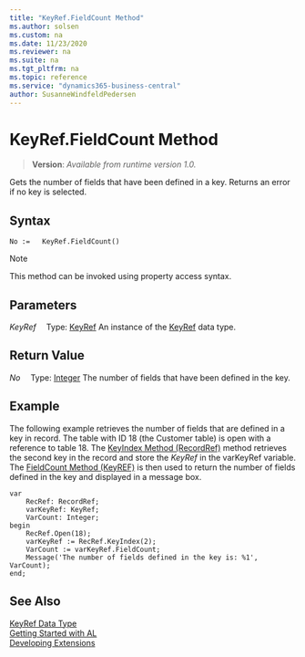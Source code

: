 ```yaml
---
title: "KeyRef.FieldCount Method"
ms.author: solsen
ms.custom: na
ms.date: 11/23/2020
ms.reviewer: na
ms.suite: na
ms.tgt_pltfrm: na
ms.topic: reference
ms.service: "dynamics365-business-central"
author: SusanneWindfeldPedersen
---
```

[//]: # (START>DO_NOT_EDIT)
[//]: # (IMPORTANT:Do not edit any of the content between here and the END>DO_NOT_EDIT.)
[//]: # (Any modifications should be made in the .xml files in the ModernDev repo.)
# KeyRef.FieldCount Method
> **Version**: _Available from runtime version 1.0._

Gets the number of fields that have been defined in a key. Returns an error if no key is selected.


## Syntax
```
No :=   KeyRef.FieldCount()
```
> [!NOTE]
> This method can be invoked using property access syntax.

## Parameters
*KeyRef*
&emsp;Type: [KeyRef](keyref-data-type.md)
An instance of the [KeyRef](keyref-data-type.md) data type.

## Return Value
*No*
&emsp;Type: [Integer](../integer/integer-data-type.md)
The number of fields that have been defined in the key.


[//]: # (IMPORTANT: END>DO_NOT_EDIT)

## Example

The following example retrieves the number of fields that are defined in a key in record. The table with ID 18 \(the Customer table\) is open with a reference to table 18. The [KeyIndex Method \(RecordRef\)](../../methods/devenv-keyindex-method-recordref.md) method retrieves the second key in the record and store the *KeyRef* in the varKeyRef variable. The [FieldCount Method \(KeyREF\)](../../methods/devenv-fieldcount-method-keyref.md) is then used to return the number of fields defined in the key and displayed in a message box.
 
```al
var
    RecRef: RecordRef;
    varKeyRef: KeyRef;
    VarCount: Integer;
begin 
    RecRef.Open(18);  
    varKeyRef := RecRef.KeyIndex(2);  
    VarCount := varKeyRef.FieldCount;  
    Message('The number of fields defined in the key is: %1', VarCount);  
end;
```  
  

## See Also
[KeyRef Data Type](keyref-data-type.md)  
[Getting Started with AL](../../devenv-get-started.md)  
[Developing Extensions](../../devenv-dev-overview.md)